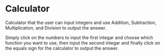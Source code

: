 # Calculator
Calculator that the user can input integers and use Addition, Subtraction, Multiplication, and Division to output the answer.

Simply click on the numbers to input the first integar and choose which function you want to use, then input the second integar and finally click on the equals sign for the calculator to output the answer.
